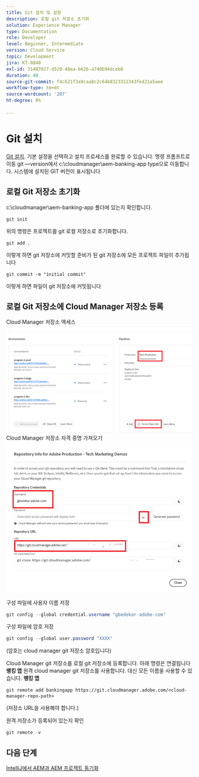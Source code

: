 ```yaml
---
title: Git 설치 및 설정
description: 로컬 git 저장소 초기화
solution: Experience Manager
type: Documentation
role: Developer
level: Beginner, Intermediate
version: Cloud Service
topic: Development
jira: KT-8848
exl-id: 31487027-d528-48ea-b626-a740b94dceb8
duration: 48
source-git-commit: f4c621f3a9caa8c2c64b8323312343fe421a5aee
workflow-type: tm+mt
source-wordcount: '207'
ht-degree: 0%

---
```


# Git 설치


[Git 설치](https://git-scm.com/downloads). 기본 설정을 선택하고 설치 프로세스를 완료할 수 있습니다.
명령 프롬프트로 이동 git —version에서 c:\cloudmanager\aem-banking-app type으로 이동합니다. 시스템에 설치된 GIT 버전이 표시됩니다

## 로컬 Git 저장소 초기화

c:\cloudmanager\aem-banking-app 폴더에 있는지 확인합니다.

```
git init
```

위의 명령은 프로젝트를 git 로컬 저장소로 초기화합니다.

```
git add .
```

이렇게 하면 git 저장소에 커밋할 준비가 된 git 저장소에 모든 프로젝트 파일이 추가됩니다

```
git commit -m "initial commit"
```

이렇게 하면 파일이 git 저장소에 커밋됩니다



## 로컬 Git 저장소에 Cloud Manager 저장소 등록

Cloud Manager 저장소 액세스
![담당자 정보 액세스](assets/cloud-manager-repo.png)
Cloud Manager 저장소 자격 증명 가져오기
![get-credentials](assets/cloud-manager-repo1.png)

구성 파일에 사용자 이름 저장

```java
git config --global credential.username "gbedekar-adobe-com"
```

구성 파일에 암호 저장

```java
git config --global user.password "XXXX"
```

(암호는 cloud manager git 저장소 암호입니다)

Cloud Manager git 저장소를 로컬 git 저장소에 등록합니다. 아래 명령은 연결됩니다 **뱅킹 앱** 원격 cloud manager git 저장소를 사용합니다. 대신 모든 이름을 사용할 수 있습니다. **뱅킹 앱**


```shell
git remote add bankingapp https://git.cloudmanager.adobe.com/<cloud-manager-repo-path>
```

(저장소 URL을 사용해야 합니다.)

원격 저장소가 등록되어 있는지 확인

```java
git remote -v
```

## 다음 단계

[IntelliJ에서 AEM과 AEM 프로젝트 동기화](./intellij-and-aem-sync.md)
